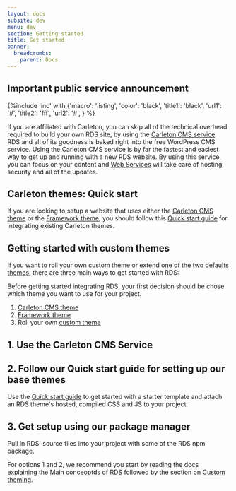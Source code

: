 ```yaml
---
layout: docs
subsite: dev
menu: dev
section: Getting started
title: Get started
banner:
  breadcrumbs:
    parent: Docs
---
```

## Important public service announcement

{%include 'inc' with {'macro': 'listing', 
    'color': 'black', 
    'title1': 'black', 
    'url1': '#', 
    'title2': 'fff', 
    'url2': '#', 
    } %}
    


If you are affiliated with Carleton, you can skip all of the technical overhead required to build your own RDS site, by using the [Carleton CMS service](https://carleton.ca/webservices/request-a-website/). RDS and all of its goodness is baked right into the free WordPress CMS service. Using the Carleton CMS service is by far the fastest and easiest way to get up and running with a new RDS website. By using this service, you can focus on your content and [Web Services](https://carleton.ca/webservices) will take care of hosting, security and all of the updates.

## Carleton themes: Quick start

If you are looking to setup a website that uses either the [Carleton CMS theme](#) or the [Framework theme](#), you should follow this [Quick start guide](#) for integrating existing Carleton themes.

## Getting started with custom themes

If you want to roll your own custom theme or extend one of the [two defaults themes](#), there are three main ways to get started with RDS:





Before getting started integrating RDS, your first decision should be chose which theme you want to use for your project. 
 
1. [Carleton CMS theme](#)
2. [Framework theme](#)
3. Roll your own [custom theme](#)



## 1. Use the Carleton CMS Service



## 2. Follow our Quick start guide for setting up our base themes

Use the [Quick start guide](#) to get started with a starter template and attach an RDS theme's hosted, compiled CSS and JS to your project.

## 3. Get setup using our package manager

Pull in RDS' source files into your project with some of the RDS npm package.

For options 1 and 2, we recommend you start by reading the docs explaining the [Main conceoptds of RDS](#) followed by the section on [Custom theming](#).
   

